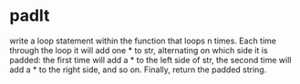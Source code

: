 # padIt
write a loop statement within the function that loops n times. Each time through the loop it will add one * to str, alternating on which side it is padded: the first time will add a * to the left side of str, the second time will add a * to the right side, and so on.  Finally, return the padded string.
